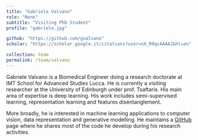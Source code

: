```yaml
---
title: "Gabriele Valvano"
role: "None"
subtitle: "Visiting PhD Student"
profile: "gabriele.jpg"

github: "https://github.com/gvalvano"
scholar: "https://scholar.google.it/citations?user=nX_R9qcAAAAJ&hl=en"

collection: team
permalink: /team/valvano
---
```


Gabriele Valvano is a Biomedical Engineer doing a research doctorate at IMT School for Advanced Studies Lucca. He is currently a visiting researcher at the University of Edinburgh under prof. Tsaftaris. His main area of expertise is deep learning. His work includes semi-supervised learning, representation learning and features disentanglement. 

More broadly, he is interested in machine learning applications to computer vision, data representation and generative modelling. He maintains a [GitHub](https://github.com/gvalvano) page where he shares most
of the code he develop during his research activities.
